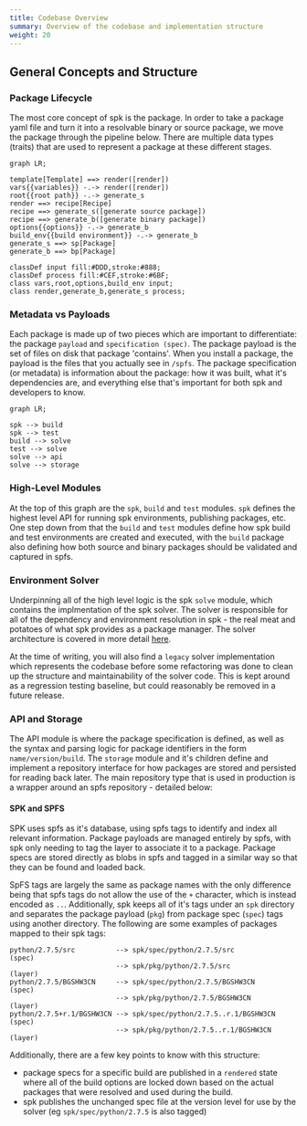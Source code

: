 ```yaml
---
title: Codebase Overview
summary: Overview of the codebase and implementation structure
weight: 20
---
```


## General Concepts and Structure

### Package Lifecycle

The most core concept of spk is the package. In order to take a package yaml file and turn it into a resolvable binary or source package, we move the package through the pipeline below. There are multiple data types (traits) that are used to represent a package at these different stages.

```mermaid
graph LR;

template[Template] ==> render([render])
vars{{variables}} -.-> render([render])
root{{root path}} -.-> generate_s
render ==> recipe[Recipe]
recipe ==> generate_s([generate source package])
recipe ==> generate_b([generate binary package])
options{{options}} -.-> generate_b
build_env{{build environment}} -.-> generate_b
generate_s ==> sp[Package]
generate_b ==> bp[Package]

classDef input fill:#DDD,stroke:#888;
classDef process fill:#CEF,stroke:#6BF;
class vars,root,options,build_env input;
class render,generate_b,generate_s process;
```

### Metadata vs Payloads

Each package is made up of two pieces which are important to differentiate: the package `payload` and `specification (spec)`. The package payload is the set of files on disk that package 'contains'. When you install a package, the payload is the files that you actually see in `/spfs`. The package specification (or metadata) is information about the package: how it was built, what it's dependencies are, and everything else that's important for both spk and developers to know.

```mermaid
graph LR;

spk --> build
spk --> test
build --> solve
test --> solve
solve --> api
solve --> storage
```

### High-Level Modules

At the top of this graph are the `spk`, `build` and `test` modules. `spk` defines the highest level API for running spk environments, publishing packages, etc. One step down from that the `build` and `test` modules define how spk build and test environments are created and executed, with the `build` package also defining how both source and binary packages should be validated and captured in spfs.

### Environment Solver

Underpinning all of the high level logic is the spk `solve` module, which contains the implmentation of the spk solver. The solver is responsible for all of the dependency and environment resolution in spk - the real meat and potatoes of what spk provides as a package manager. The solver architecture is covered in more detail [here](../solver.md).

At the time of writing, you will also find a `legacy` solver implementation which represents the codebase before some refactoring was done to clean up the structure and maintainability of the solver code. This is kept around as a regression testing baseline, but could reasonably be removed in a future release.

### API and Storage

The API module is where the package specification is defined, as well as the syntax and parsing logic for package identifiers in the form `name/version/build`. The `storage` module and it's children define and implement a repository interface for how packages are stored and persisted for reading back later. The main repository type that is used in production is a wrapper around an spfs repository - detailed below:

#### SPK and SPFS

SPK uses spfs as it's database, using spfs tags to identify and index all relevant information. Package payloads are managed entirely by spfs, with spk only needing to tag the layer to associate it to a package. Package specs are stored directly as blobs in spfs and tagged in a similar way so that they can be found and loaded back.

SpFS tags are largely the same as package names with the only difference being that spfs tags do not allow the use of the `+` character, which is instead encoded as `..`. Additionally, spk keeps all of it's tags under an `spk` directory and separates the package payload (`pkg`) from package spec (`spec`) tags using another directory. The following are some examples of packages mapped to their spk tags:

```
python/2.7.5/src          --> spk/spec/python/2.7.5/src           (spec)
                          --> spk/pkg/python/2.7.5/src            (layer)
python/2.7.5/BGSHW3CN     --> spk/spec/python/2.7.5/BGSHW3CN      (spec)
                          --> spk/pkg/python/2.7.5/BGSHW3CN       (layer)
python/2.7.5+r.1/BGSHW3CN --> spk/spec/python/2.7.5..r.1/BGSHW3CN (spec)
                          --> spk/pkg/python/2.7.5..r.1/BGSHW3CN  (layer)
```

Additionally, there are a few key points to know with this structure:

  - package specs for a specific build are published in a `rendered` state where all of the build options are locked down based on the actual packages that were resolved and used during the build.
  - spk publishes the unchanged spec file at the version level for use by the solver (eg `spk/spec/python/2.7.5` is also tagged)

